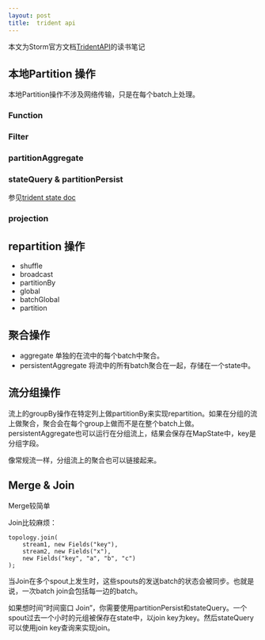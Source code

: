 ```yaml
---
layout: post
title:  trident api
---
```


本文为Storm官方文档[TridentAPI](http://storm.incubator.apache.org/documentation/Trident-API-Overview.html)的读书笔记



## 本地Partition 操作

本地Partition操作不涉及网络传输，只是在每个batch上处理。

### Function

### Filter

### partitionAggregate

### stateQuery & partitionPersist

参见[trident state doc](http://storm.incubator.apache.org/documentation/Trident-state.html)

### projection

## repartition 操作

+ shuffle
+ broadcast
+ partitionBy
+ global
+ batchGlobal
+ partition

## 聚合操作

+ aggregate 单独的在流中的每个batch中聚合。
+ persistentAggregate 将流中的所有batch聚合在一起，存储在一个state中。

## 流分组操作

流上的groupBy操作在特定列上做partitionBy来实现repartition。如果在分组的流上做聚合，聚合会在每个group上做而不是在整个batch上做。persistentAggregate也可以运行在分组流上，结果会保存在MapState中，key是分组字段。

像常规流一样，分组流上的聚合也可以链接起来。

## Merge & Join

Merge较简单

Join比较麻烦：

    topology.join(
        stream1, new Fields("key"), 
        stream2, new Fields("x"), 
        new Fields("key", "a", "b", "c")
    );

当Join在多个spout上发生时，这些spouts的发送batch的状态会被同步。也就是说，一次batch join会包括每一边的batch。

如果想时间“时间窗口 Join”，你需要使用partitionPersist和stateQuery。一个spout过去一个小时的元组被保存在state中，以join key为key。然后stateQuery可以使用join key查询来实现join。
